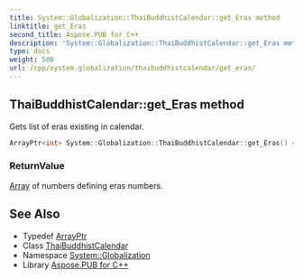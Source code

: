 ```yaml
---
title: System::Globalization::ThaiBuddhistCalendar::get_Eras method
linktitle: get_Eras
second_title: Aspose.PUB for C++
description: 'System::Globalization::ThaiBuddhistCalendar::get_Eras method. Gets list of eras existing in calendar in C++.'
type: docs
weight: 500
url: /cpp/system.globalization/thaibuddhistcalendar/get_eras/
---
```

## ThaiBuddhistCalendar::get_Eras method


Gets list of eras existing in calendar.

```cpp
ArrayPtr<int> System::Globalization::ThaiBuddhistCalendar::get_Eras() const override
```


### ReturnValue

[Array](../../../system/array/) of numbers defining eras numbers.

## See Also

* Typedef [ArrayPtr](../../../system/arrayptr/)
* Class [ThaiBuddhistCalendar](../)
* Namespace [System::Globalization](../../)
* Library [Aspose.PUB for C++](../../../)
